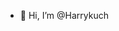- 👋 Hi, I’m @Harrykuch

<!---
Harrykuch/Harrykuch is a ✨ special ✨ repository because its `README.md` (this file) appears on your GitHub profile.
You can click the Preview link to take a look at your changes.
--->
